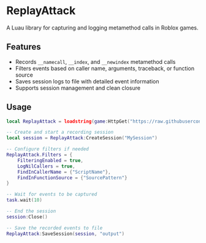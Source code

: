 # ReplayAttack

A Luau library for capturing and logging metamethod calls in Roblox games.

## Features
- Records `__namecall`, `__index`, and `__newindex` metamethod calls
- Filters events based on caller name, arguments, traceback, or function source
- Saves session logs to file with detailed event information
- Supports session management and clean closure

## Usage

```lua
local ReplayAttack = loadstring(game:HttpGet("https://raw.githubusercontent.com/centerepic/ReplayLib/refs/heads/main/ReplayLib.luau"))()

-- Create and start a recording session
local session = ReplayAttack:CreateSession("MySession")

-- Configure filters if needed
ReplayAttack.Filters = {
    FilteringEnabled = true,
    LogNilCallers = true,
    FindInCallerName = {"ScriptName"},
    FindInFunctionSource = {"SourcePattern"}
}

-- Wait for events to be captured
task.wait(10)

-- End the session
session:Close()

-- Save the recorded events to file
ReplayAttack:SaveSession(session, "output")

